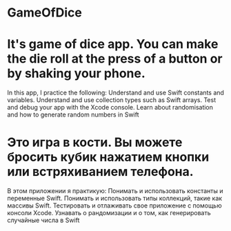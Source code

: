 # GameOfDice
# It's game of dice app. You can make the die roll at the press of a button or by shaking your phone. 


In this app, I practice the following:
Understand and use Swift constants and variables.
Understand and use collection types such as Swift arrays.
Test and debug your app with the Xcode console.
Learn about randomisation and how to generate random numbers in Swift

# Это игра в кости. Вы можете бросить кубик нажатием кнопки или встряхиванием телефона.

В этом приложении я практикую:
Понимать и использовать константы и переменные Swift.
Понимать и использовать типы коллекций, такие как массивы Swift.
Тестировать и отлаживать свое приложение с помощью консоли Xcode.
Узнавать о рандомизации и о том, как генерировать случайные числа в Swift
